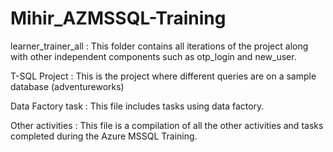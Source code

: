# Mihir_AZMSSQL-Training

learner_trainer_all : This folder contains all iterations of the project along with other independent components such as otp_login and new_user.

T-SQL Project : This is the project where different queries are on a sample database (adventureworks)

Data Factory task : This file includes tasks using data factory. 

Other activities : This file is a compilation of all the other activities and tasks completed during the Azure MSSQL Training.
